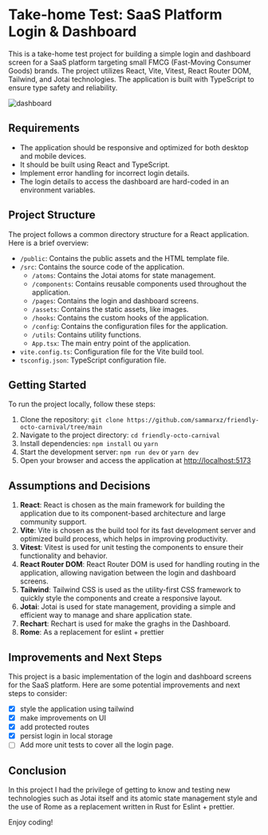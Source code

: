 # Take-home Test: SaaS Platform Login & Dashboard

This is a take-home test project for building a simple login and dashboard screen for a SaaS platform targeting small FMCG (Fast-Moving Consumer Goods) brands. The project utilizes React, Vite, Vitest, React Router DOM, Tailwind, and Jotai technologies. The application is built with TypeScript to ensure type safety and reliability.

![dashboard](https://cdn.dribbble.com/userupload/7964960/file/original-ad20fdf67ab9ea1e27b0b976dd465736.png?compress=1&resize=1024x768)

## Requirements

- The application should be responsive and optimized for both desktop and mobile devices.
- It should be built using React and TypeScript.
- Implement error handling for incorrect login details.
- The login details to access the dashboard are hard-coded in an environment variables.

## Project Structure

The project follows a common directory structure for a React application. Here is a brief overview:

- `/public`: Contains the public assets and the HTML template file.
- `/src`: Contains the source code of the application.
  - `/atoms`: Contains the Jotai atoms for state management.
  - `/components`: Contains reusable components used throughout the application.
  - `/pages`: Contains the login and dashboard screens.
  - `/assets`: Contains the static assets, like images.
  - `/hooks`: Contains the custom hooks of the application.
  - `/config`: Contains the configuration files for the application.
  - `/utils`: Contains utility functions.
  - `App.tsx`: The main entry point of the application.
- `vite.config.ts`: Configuration file for the Vite build tool.
- `tsconfig.json`: TypeScript configuration file.

## Getting Started

To run the project locally, follow these steps:

1. Clone the repository: `git clone https://github.com/sammarxz/friendly-octo-carnival/tree/main`
2. Navigate to the project directory: `cd friendly-octo-carnival`
3. Install dependencies: `npm install` ou `yarn`
4. Start the development server: `npm run dev` or `yarn dev`
5. Open your browser and access the application at [http://localhost:5173](http://localhost:5173/)

## Assumptions and Decisions

1. **React**: React is chosen as the main framework for building the application due to its component-based architecture and large community support.
2. **Vite**: Vite is chosen as the build tool for its fast development server and optimized build process, which helps in improving productivity.
3. **Vitest**: Vitest is used for unit testing the components to ensure their functionality and behavior.
4. **React Router DOM**: React Router DOM is used for handling routing in the application, allowing navigation between the login and dashboard screens.
5. **Tailwind**: Tailwind CSS is used as the utility-first CSS framework to quickly style the components and create a responsive layout.
6. **Jotai**: Jotai is used for state management, providing a simple and efficient way to manage and share application state.
7. **Rechart**: Rechart is used for make the graghs in the Dashboard.
6. **Rome**: As a replacement for eslint + prettier

## Improvements and Next Steps

This project is a basic implementation of the login and dashboard screens for the SaaS platform. Here are some potential improvements and next steps to consider:

- [x] style the application using tailwind
- [x] make improvements on UI
- [x] add protected routes
- [x] persist login in local storage
- [ ] Add more unit tests to cover all the login page.

## Conclusion

In this project I had the privilege of getting to know and testing new technologies such as Jotai itself and its atomic state management style and the use of Rome as a replacement written in Rust for Eslint + prettier.


Enjoy coding!
